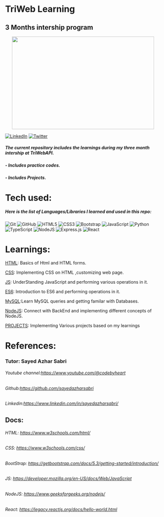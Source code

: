 # TriWeb Learning
## 3 Months intership program

<p align="center">
  <img  width="460" height="300" src="https://drive.google.com/uc?export=view&id=1w7ic9uX1CBv-g9isMxWdkeFS76poDlKb">
</p>


[![LinkedIn](https://img.shields.io/badge/LinkedIn-blue?style=flat-square&logo=linkedin&logoColor=white)](https://www.linkedin.com/in/shiwang-bisht-b5918b269/)  [![Twitter](https://img.shields.io/badge/Twitter-blue?style=social&logo=twitter)](https://twitter.com/Shiwang0bisht)

##### The current repository includes the learnings during my three month intership at TriWebAPI.
#####  - Includes practice codes.
##### - Includes Projects.

# Tech used:  
##### Here is the list of Languages/Libraries I learned and used in this repo:
![Git](https://img.shields.io/badge/git-%23F05033.svg?style=for-the-badge&logo=git&logoColor=white)
![GitHub](https://img.shields.io/badge/github-%23121011.svg?style=for-the-badge&logo=github&logoColor=white)
![HTML5](https://img.shields.io/badge/html5-%23E34F26.svg?style=for-the-badge&logo=html5&logoColor=white)
![CSS3](https://img.shields.io/badge/css3-%231572B6.svg?style=for-the-badge&logo=css3&logoColor=white)
![Bootstrap](https://img.shields.io/badge/bootstrap-%238511FA.svg?style=for-the-badge&logo=bootstrap&logoColor=white)
![JavaScript](https://img.shields.io/badge/javascript-%23323330.svg?style=for-the-badge&logo=javascript&logoColor=%23F7DF1E)
![Python](https://img.shields.io/badge/python-3670A0?style=for-the-badge&logo=python&logoColor=ffdd54)
![TypeScript](https://img.shields.io/badge/typescript-%23007ACC.svg?style=for-the-badge&logo=typescript&logoColor=white)
![NodeJS](https://img.shields.io/badge/node.js-6DA55F?style=for-the-badge&logo=node.js&logoColor=white)
![Express.js](https://img.shields.io/badge/express.js-%23404d59.svg?style=for-the-badge&logo=express&logoColor=%2361DAFB)
![React](https://img.shields.io/badge/react-%2320232a.svg?style=for-the-badge&logo=react&logoColor=%2361DAFB)



# Learnings: 

[HTML](https://github.com/Shiwang0-0/Triweb-Learning/blob/main/HTML/README.md): Basics of Html and HTML forms.

[CSS](https://github.com/Shiwang0-0/Triweb-Learning/blob/main/CSS/README.md): Implementing CSS on HTML ,customizing web page.

[JS](https://github.com/Shiwang0-0/Triweb-Learning/blob/main/JavaScript/README.md): UnderStanding JavaScript and performing various operations in it.

[ES6](https://github.com/Shiwang0-0/Triweb-Learning/blob/main/ES6/README.md): Introduction to ES6 and performing operations in it.

[MySQL](https://github.com/Shiwang0-0/Triweb-Learning/blob/main/MySQL/README.md):Learn MySQL queries and getting familar with Databases.
    
[NodeJS](https://github.com/Shiwang0-0/Triweb-Learning/blob/main/NodeJS/README.md): Connect with BackEnd and implementing different concepts of NodeJS.

[PROJECTS](https://github.com/Shiwang0-0/Triweb-Learning/blob/main/Projects/README.md): Implementing Various projects based on my learnings 
                  

   

# References:
### Tutor: Sayed Azhar Sabri
###### Youtube channel:https://www.youtube.com/@codebyheart 
###### Github:https://github.com/sayedazharsabri
###### Linkedin:https://www.linkedin.com/in/sayedazharsabri/

## Docs: 
###### HTML: https://www.w3schools.com/html/
###### CSS: https://www.w3schools.com/css/
###### BootStrap: https://getbootstrap.com/docs/5.3/getting-started/introduction/
###### JS: https://developer.mozilla.org/en-US/docs/Web/JavaScript
###### NodeJS: https://www.geeksforgeeks.org/nodejs/
###### React: https://legacy.reactjs.org/docs/hello-world.html




